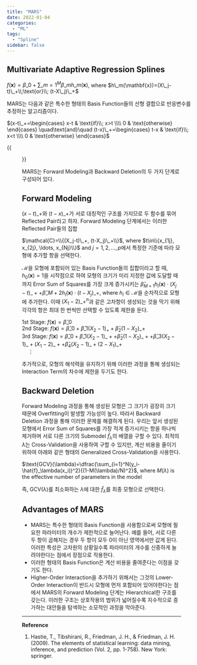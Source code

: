 ```yaml
---
title: "MARS"
date: 2022-01-04
categories:
  - "ML"
tags:
  - "Spline"
sidebar: false
---
```


## Multivariate Adaptive Regression Splines

$\displaystyle f(\mathbf{x})=\beta\_0+\sum\_{m=1}^M\beta\_mh\_m(\mathbf{x})$, where $h\_m(\mathbf{x})=(X\_j-t)\_+\\;\text{or}\\; (t-X\_j)\_+$

MARS는 다음과 같은 특수한 형태의 Basis Function들의 선형 결합으로 반응변수를 추정하는 알고리즘이다.

$(x-t)_+=\begin{cases} x-t & \text{if}\\; x>t \\\\ 0 & \text{otherwise} \end{cases} \quad\text{and}\quad (t-x)\_+=\begin{cases} t-x & \text{if}\\; x<t \\\\ 0 & \text{otherwise} \end{cases}$

{{<figure src="/ml/mars1.png" width="600">}}

MARS는 Forward Modeling과 Backward Deletion의 두 가지 단계로 구성되어 있다.

## Forward Modeling

$(x-t)\_+$와 $(t-x)\_+$가 서로 대칭적인 구조를 가지므로 두 함수를 묶어 Reflected Pair라고 하자. Forward Modeling 단계에서는 이러한 Reflected Pair들의 집합

$\mathcal{C}=\\{(X_j-t)\_+, (t-X_j)\_+\\}$, where $t\in\\{x_{1j}, x_{2j}, \ldots, x_{Nj}\\}$ and $j=1, 2, \ldots, p$에서 특정한 기준에 따라 모형에 추가할 항을 선택한다.

$\mathcal{M}$을 모형에 포함되어 있는 Basis Function들의 집합이라고 할 때, $h_0(\mathbf{x})=1$을 시작점으로 하여 모형의 크기가 미리 지정한 값에 도달할 때까지 Error Sum of Squares를 가장 크게 증가시키는 $\hat{\beta}_{M+1}h_l(\mathbf{x})\cdot(X_j-t)\_++\hat{\beta}\_{M+2}h_l(\mathbf{x})\cdot(t-X_j)\_+$, where $h_l\in\mathcal{M}$을 순차적으로 모형에 추가한다. 이때 $(X_1-2)\_+^n$과 같은 고차항이 생성되는 것을 막기 위해 각각의 항은 최대 한 번씩만 선택할 수 있도록 제한을 둔다.

1st Stage: $f(\mathbf{x})=\hat{\beta}\_0$ \
2nd Stage: $f(\mathbf{x})=\hat{\beta}\_0+\hat{\beta}\_1(X_2-1)_++\hat{\beta}_2(1-X_2)\_+$ \
3rd Stage: $f(\mathbf{x})=\hat{\beta}\_0+\hat{\beta}\_1(X_2-1)\_++\hat{\beta}_2(1-X_2)\_++\hat{\beta}\_3(X_2-1)\_+(X_1-2)\_++\hat{\beta}_4(X_2-1)\_+(2-X_1)\_+$ \
$\quad\vdots$

추가적으로, 모형의 해석력을 유지하기 위해 이러한 과정을 통해 생성되는 Interaction Term의 차수에 제한을 두기도 한다.

## Backward Deletion

Forward Modeling 과정을 통해 생성된 모형은 그 크기가 굉장히 크기 때문에 Overfitting이 발생할 가능성이 높다. 따라서 Backward Deletion 과정을 통해 이러한 문제를 해결하게 된다. 우리는 앞서 생성된 모형에서 Error Sum of Squares를 가장 적게 증가시키는 항을 하나씩 제거하며 서로 다른 크기의 Submodel $\hat{f}_\lambda$의 배열을 구할 수 있다. 최적의 $\lambda$는 Cross-Validation을 사용하여 구할 수 있지만, 계산 비용을 줄이기 위하여 아래와 같은 형태의 Generalized Cross-Validation을 사용한다.

$\text{GCV}(\lambda)=\dfrac{\sum_{i=1}^N(y_i-\hat{f}_\lambda(x_i))^2}{(1-M(\lambda)/N)^2}$, where $M(\lambda)$ is the effective number of parameters in the model

즉, $\text{GCV}(\lambda)$를 최소화하는 $\lambda$에 대한 $\hat{f}_\lambda$를 최종 모형으로 선택한다.

## Advantages of MARS

- MARS는 특수한 형태의 Basis Function을 사용함으로써 모형에 필요한 파라미터의 개수가 제한적으로 늘어난다. 예를 들어, 서로 다른 두 항이 곱해지는 경우 두 항이 모두 0이 아닌 영역에서만 값게 된다. 이러한 특성은 고차원의 상황일수록 파라미터의 개수를 신중하게 늘려야한다는 점에서 장점으로 작용한다.
- 이러한 형태의 Basis Function은 계산 비용을 줄여준다는 이점을 갖기도 한다.
- Higher-Order Interaction을 추가하기 위해서는 그것의 Lower-Order Interaction이 반드시 모형에 먼저 포함되어 있어야한다는 점에서 MARS의 Forward Modeling 단계는 Hierarchical한 구조를 갖는다. 이러한 구조는 상호작용의 범위가 넓어질수록 지수적으로 증가하는 대안들을 탐색하는 소모적인 과정을 막아준다.

---

**Reference**

1. Hastie, T., Tibshirani, R., Friedman, J. H., & Friedman, J. H. (2009). The elements of statistical learning: data mining, inference, and prediction (Vol. 2, pp. 1-758). New York: springer.
